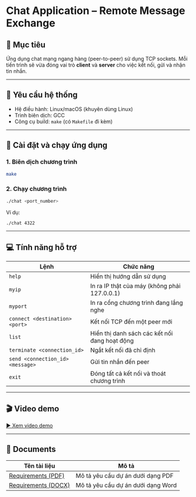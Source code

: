 # Chat Application – Remote Message Exchange

## 📌 Mục tiêu
Ứng dụng chat mạng ngang hàng (peer-to-peer) sử dụng TCP sockets. Mỗi tiến trình sẽ vừa đóng vai trò **client** và **server** cho việc kết nối, gửi và nhận tin nhắn.

---

## 🧰 Yêu cầu hệ thống

- Hệ điều hành: Linux/macOS (khuyên dùng Linux)
- Trình biên dịch: GCC
- Công cụ build: `make` (có `Makefile` đi kèm)

---

## 🚀 Cài đặt và chạy ứng dụng

### 1. Biên dịch chương trình

```bash
make
```

### 2. Chạy chương trình

```bash
./chat <port_number>
```

Ví dụ:

```bash
./chat 4322
```

---

## 💻 Tính năng hỗ trợ

| Lệnh                             | Chức năng                                     |
| -------------------------------- | --------------------------------------------- |
| `help`                           | Hiển thị hướng dẫn sử dụng                    |
| `myip`                           | In ra IP thật của máy (không phải 127.0.0.1)  |
| `myport`                         | In ra cổng chương trình đang lắng nghe        |
| `connect <destination> <port>`   | Kết nối TCP đến một peer mới                  |
| `list`                           | Hiển thị danh sách các kết nối đang hoạt động |
| `terminate <connection_id>`      | Ngắt kết nối đã chỉ định                      |
| `send <connection_id> <message>` | Gửi tin nhắn đến peer                         |
| `exit`                           | Đóng tất cả kết nối và thoát chương trình     |

---

## 🎬 Video demo

[▶️ Xem video demo](https://youtu.be/-Kl-7nswT-4)

---

## 📄 Documents

| Tên tài liệu | Mô tả |
|--------------|------|
| [Requirements (PDF)](docs/chat_application_requirements.pdf) | Mô tả yêu cầu dự án dưới dạng PDF |
| [Requirements (DOCX)](docs/chat_application_requirements.docx) | Mô tả yêu cầu dự án dưới dạng Word |
